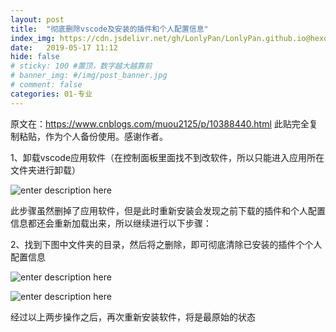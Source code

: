 ```yaml
---
layout: post
title:  "彻底删除vscode及安装的插件和个人配置信息"
index_img: https://cdn.jsdelivr.net/gh/LonlyPan/LonlyPan.github.io@hexo_source/hexo_images/彻底删除vscode及安装的插件和个人配置信息/1200px-Visual_Studio_Code_1.35_icon.svg.png
date:   2019-05-17 11:12
hide: false
# sticky: 100 #置顶，数字越大越靠前
# banner_img: #/img/post_banner.jpg
# comment: false
categories: 01-专业
---
```


原文在：https://www.cnblogs.com/muou2125/p/10388440.html
此贴完全复制粘贴，作为个人备份使用。感谢作者。

1、卸载vscode应用软件（在控制面板里面找不到改软件，所以只能进入应用所在文件夹进行卸载）
<!--more-->

![enter description here](https://cdn.jsdelivr.net/gh/LonlyPan/LonlyPan.github.io@hexo_source/hexo_images/彻底删除vscode及安装的插件和个人配置信息/1.png)

此步骤虽然删掉了应用软件，但是此时重新安装会发现之前下载的插件和个人配置信息都还会重新加载出来，所以继续进行以下步骤：

2、找到下图中文件夹的目录，然后将之删除，即可彻底清除已安装的插件个个人配置信息

![enter description here](https://cdn.jsdelivr.net/gh/LonlyPan/LonlyPan.github.io@hexo_source/hexo_images/彻底删除vscode及安装的插件和个人配置信息/。vscode.png)

![enter description here](https://cdn.jsdelivr.net/gh/LonlyPan/LonlyPan.github.io@hexo_source/hexo_images/彻底删除vscode及安装的插件和个人配置信息/code.png)


经过以上两步操作之后，再次重新安装软件，将是最原始的状态
